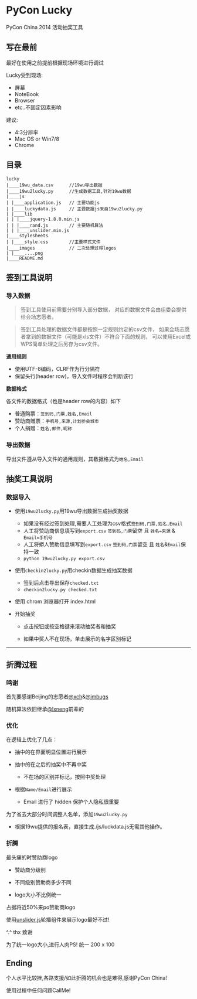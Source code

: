 # PyCon Lucky

PyCon China 2014 活动抽奖工具

## 写在最前
最好在使用之前提前根据现场环境进行调试

Lucky受到现场:
- 屏幕
- NoteBook
- Browser
- etc..不固定因素影响

建议:
- 4:3分辨率
- Mac OS or Win7/8
- Chrome

## 目录

```
lucky
|____19wu_data.csv      //19wu导出数据
|____19wu2lucky.py      //生成数据工具,针对19wu数据
|____js
| |____application.js   // 主要功能js
| |____luckydata.js     // 主要数据js来自19wu2lucky.py
| |____lib
| | |____jquery-1.8.0.min.js
| | |____rand.js        // 主要随机算法
| | |____unslider.min.js
|____stylesheets
| |____style.css        //主要样式文件
|____images             // 二次处理过得logos
| |____....png
|____README.md
```

## 签到工具说明

### 导入数据


>签到工具使用前需要分别导入部分数据，
对应的数据文件会由组委会提供给会场志愿者。

>签到工具处理的数据文件都是按照一定规则约定的csv文件，
如果会场志愿者拿到的数据文件（可能是xls文件）不符合下面的规则，
可以使用Excel或WPS简单处理之后另存为csv文件。

**通用规则**

 - 使用UTF-8编码，CLRF作为行分隔符
 - 保留头行(header row)，导入文件时程序会判断该行

**数据格式**

各文件的数据格式（也是header row的内容）如下

 - 普通购票：`签到码,门票,姓名,Email`
 - 赞助商赠票：`手机号,来源,计划参会城市`
 - 个人捐赠：`姓名,邮件,昵称`

### 导出数据

导出文件遵从导入文件的通用规则，其数据格式为`姓名,Email`


## 抽奖工具说明

### 数据导入

- 使用`19wu2lucky.py`用19wu导出数据生成抽奖数据

  + 如果没有经过签到处理,需要人工处理为csv格式`签到码,门票,姓名,Email`
  + 人工将赞助商信息填写到`export.csv` `签到码,门票`留空 且 `姓名=来源` & `Email=手机号`
  + 人工将蟒人赞助信息填写到`export.csv` `签到码,门票`留空 且 `姓名`&`Email`保持一致
  + ```python 19wu2lucky.py export.csv```

- 使用`checkin2lucky.py`用checkin数据生成抽奖数据

  + 签到后点击导出保存`checked.txt`
  + `checkin2lucky.py checked.txt`

- 使用 chrom 浏览器打开 index.html

- 开始抽奖

  + 点击按钮或按空格键来滚动抽奖者和抽奖

  + 如果中奖人不在现场，单击展示的名字区别标记


----

## 折腾过程

### 鸣谢

首先要感谢Beijing的志愿者[@xch](https://github.com/xch89820)&[@imbugs](https://github.com/imbugs)

随机算法依旧继承[@lxneng](https://github.com/lxneng)前辈的

### 优化

在逻辑上优化了几点：

- 抽中的在界面明显位置进行展示

- 抽中的在之后的抽奖中不再中奖
    + 不在场的区别并标记，按照中奖处理

- 根据`Name/Email`进行展示
    + Email 进行了 hidden 保护个人隐私很重要

为了省去大部分时间调整人名单，添加`19wu2lucky.py`

- 根据19wu提供的报名表，直接生成./js/luckdata.js无需其他操作。

### 折腾

最头痛的时赞助商logo

- 赞助商分级别

- 不同级别赞助商多少不同

- logo大小不比例统一

占据将近50%来po赞助商logo

使用[unslider.js](http://www.bootcss.com/p/unslider/)轮播组件来展示logo最好不过!

^.^ thx 致谢

为了统一logo大小,进行人肉PS! 统一 200 x 100

## Ending

个人水平比较挫,各路支援/如此折腾的机会也是难得,感谢PyCon China!

使用过程中任何问题CallMe!
